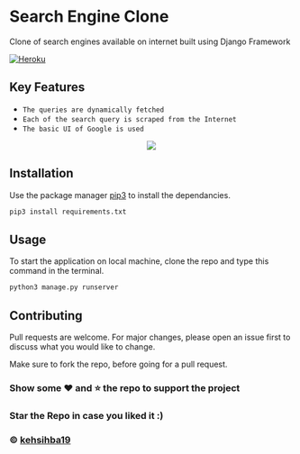 # Search Engine Clone

Clone of search engines available on internet built using Django Framework

[![Heroku](https://img.shields.io/badge/Heroku-Hosted-green)](https://search-clone.herokuapp.com/)

## Key Features
- `The queries are dynamically fetched`
- `Each of the search query is scraped from the Internet`
- `The basic UI of Google is used`


<div align="center"><img src="Image.gif"></div>


## Installation

Use the package manager [pip3](https://pip.pypa.io/en/stable/) to install the dependancies.

```python
pip3 install requirements.txt
```

## Usage
To start the application on local machine, clone the repo and type this command in the terminal.

```python
python3 manage.py runserver
```

## Contributing
Pull requests are welcome. For major changes, please open an issue first to discuss what you would like to change.

Make sure to fork the repo, before going for a pull request.


### Show some :heart: and :star: the repo to support the project

### Star the Repo in case you liked it :)

### © [kehsihba19](https://bit.ly/kehsihba19)
